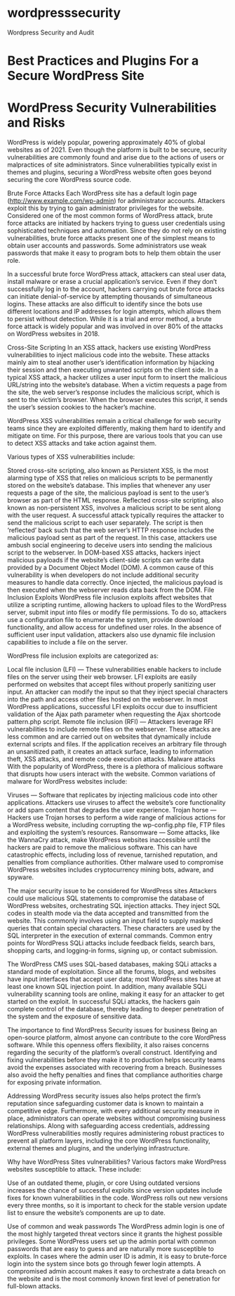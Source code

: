 # wordpresssecurity
Wordpress Security and Audit 
# Best Practices and Plugins For a Secure WordPress Site

# WordPress Security Vulnerabilities and Risks
WordPress is widely popular, powering approximately 40% of global websites as of 2021. Even though the platform is built to be secure, security vulnerabilities are commonly found and arise due to the actions of users or malpractices of site administrators. Since vulnerabilities typically exist in themes and plugins, securing a WordPress website often goes beyond securing the core WordPress source code.

Brute Force Attacks
Each WordPress site has a default login page (http://www.example.com/wp-admin) for administrator accounts. Attackers exploit this by trying to gain administrator privileges for the website. Considered one of the most common forms of WordPress attack, brute force attacks are initiated by hackers trying to guess user credentials using sophisticated techniques and automation. Since they do not rely on existing vulnerabilities, brute force attacks present one of the simplest means to obtain user accounts and passwords. Some administrators use weak passwords that make it easy to program bots to help them obtain the user role.

In a successful brute force WordPress attack, attackers can steal user data, install malware or erase a crucial application’s service. Even if they don’t successfully log in to the account, hackers carrying out brute force attacks can initiate denial-of-service by attempting thousands of simultaneous logins. These attacks are also difficult to identify since the bots use different locations and IP addresses for login attempts, which allows them to persist without detection. While it is a trial and error method, a brute force attack is widely popular and was involved in over 80% of the attacks on WordPress websites in 2018.

Cross-Site Scripting
In an XSS attack, hackers use existing WordPress vulnerabilities to inject malicious code into the website. These attacks mainly aim to steal another user’s identification information by hijacking their session and then executing unwanted scripts on the client side. In a typical XSS attack, a hacker utilizes a user input form to insert the malicious URL/string into the website’s database. When a victim requests a page from the site, the web server’s response includes the malicious script, which is sent to the victim’s browser. When the browser executes this script, it sends the user’s session cookies to the hacker’s machine.

WordPress XSS vulnerabilities remain a critical challenge for web security teams since they are exploited differently, making them hard to identify and mitigate on time. For this purpose, there are various tools that you can use to detect XSS attacks and take action against them.

Various types of XSS vulnerabilities include:

Stored cross-site scripting, also known as Persistent XSS, is the most alarming type of XSS that relies on malicious scripts to be permanently stored on the website’s database. This implies that whenever any user requests a page of the site, the malicious payload is sent to the user’s browser as part of the HTML response.
Reflected cross-site scripting, also known as non-persistent XSS, involves a malicious script to be sent along with the user request. A successful attack typically requires the attacker to send the malicious script to each user separately. The script is then ‘reflected’ back such that the web server’s HTTP response includes the malicious payload sent as part of the request. In this case, attackers use ambush social engineering to deceive users into sending the malicious script to the webserver.
In DOM-based XSS attacks, hackers inject malicious payloads if the website’s client-side scripts can write data provided by a Document Object Model (DOM). A common cause of this vulnerability is when developers do not include additional security measures to handle data correctly. Once injected, the malicious payload is then executed when the webserver reads data back from the DOM.
File Inclusion Exploits
WordPress file inclusion exploits affect websites that utilize a scripting runtime, allowing hackers to upload files to the WordPress server, submit input into files or modify file permissions. To do so, attackers use a configuration file to enumerate the system, provide download functionality, and allow access for undefined user roles. In the absence of sufficient user input validation, attackers also use dynamic file inclusion capabilities to include a file on the server.

WordPress file inclusion exploits are categorized as:

Local file inclusion (LFI) — These vulnerabilities enable hackers to include files on the server using their web browser. LFI exploits are easily performed on websites that accept files without properly sanitizing user input. An attacker can modify the input so that they inject special characters into the path and access other files hosted on the webserver. In most WordPress applications, successful LFI exploits occur due to insufficient validation of the Ajax path parameter when requesting the Ajax shortcode pattern.php script.
Remote file inclusion (RFI) — Attackers leverage RFI vulnerabilities to include remote files on the webserver. These attacks are less common and are carried out on websites that dynamically include external scripts and files. If the application receives an arbitrary file through an unsanitized path, it creates an attack surface, leading to information theft, XSS attacks, and remote code execution attacks.
Malware attacks
With the popularity of WordPress, there is a plethora of malicious software that disrupts how users interact with the website. Common variations of malware for WordPress websites include:

Viruses — Software that replicates by injecting malicious code into other applications. Attackers use viruses to affect the website’s core functionality or add spam content that degrades the user experience.
Trojan horse — Hackers use Trojan horses to perform a wide range of malicious actions for a WordPress website, including corrupting the wp-config.php file, FTP files and exploiting the system’s resources.
Ransomware — Some attacks, like the WannaCry attack, make WordPress websites inaccessible until the hackers are paid to remove the malicious software. This can have catastrophic effects, including loss of revenue, tarnished reputation, and penalties from compliance authorities.
Other malware used to compromise WordPress websites includes cryptocurrency mining bots, adware, and spyware.

The major security issue to be considered for WordPress sites
Attackers could use malicious SQL statements to compromise the database of WordPress websites, orchestrating SQL injection attacks. They inject SQL codes in stealth mode via the data accepted and transmitted from the website. This commonly involves using an input field to supply masked queries that contain special characters. These characters are used by the SQL interpreter in the execution of external commands. Common entry points for WordPress SQLi attacks include feedback fields, search bars, shopping carts, and logging-in forms, signing up, or contact submission.

The WordPress CMS uses SQL-based databases, making SQLi attacks a standard mode of exploitation. Since all the forums, blogs, and websites have input interfaces that accept user data; most WordPress sites have at least one known SQL injection point. In addition, many available SQLi vulnerability scanning tools are online, making it easy for an attacker to get started on the exploit. In successful SQLi attacks, the hackers gain complete control of the database, thereby leading to deeper penetration of the system and the exposure of sensitive data.

The importance to find WordPress Security issues for business
Being an open-source platform, almost anyone can contribute to the core WordPress software. While this openness offers flexibility, it also raises concerns regarding the security of the platform’s overall construct. Identifying and fixing vulnerabilities before they make it to production helps security teams avoid the expenses associated with recovering from a breach. Businesses also avoid the hefty penalties and fines that compliance authorities charge for exposing private information.

Addressing WordPress security issues also helps protect the firm’s reputation since safeguarding customer data is known to maintain a competitive edge. Furthermore, with every additional security measure in place, administrators can operate websites without compromising business relationships. Along with safeguarding access credentials, addressing WordPress vulnerabilities mostly requires administering robust practices to prevent all platform layers, including the core WordPress functionality, external themes and plugins, and the underlying infrastructure.

Why have WordPress Sites vulnerabilities?
Various factors make WordPress websites susceptible to attack. These include:

Use of an outdated theme, plugin, or core
Using outdated versions increases the chance of successful exploits since version updates include fixes for known vulnerabilities in the code. WordPress rolls out new versions every three months, so it is important to check for the stable version update list to ensure the website’s components are up to date.



Use of common and weak passwords
The WordPress admin login is one of the most highly targeted threat vectors since it grants the highest possible privileges. Some WordPress users set up the admin portal with common passwords that are easy to guess and are naturally more susceptible to exploits. In cases where the admin user ID is admin, it is easy to brute-force login into the system since bots go through fewer login attempts. A compromised admin account makes it easy to orchestrate a data breach on the website and is the most commonly known first level of penetration for full-blown attacks.

